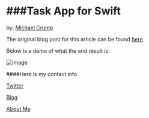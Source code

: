 ###Task App for Swift 
================

by: [Michael Crump](http://twitter.com/mbcrump)

The original blog post for this article can be found [here](http://developer.telerik.com/featured/creating-task-application-ios-using-swift/)

Below is a demo of what the end result is: 

![image](https://github.com/mbcrump/TasksForSwift/blob/master/demo.gif)

####Here is my contact info

[Twitter](http://twitter.com/mbcrump)

[Blog](http://michaelcrump.net)

[About Me](http://about.me/mbcrump)